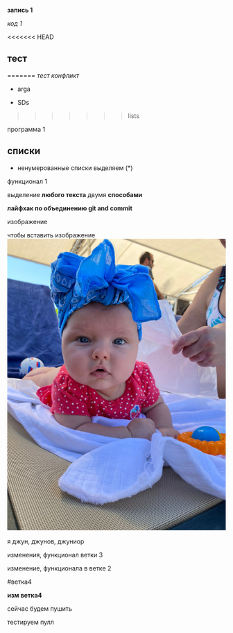 **запись 1**

*код 1*

<<<<<<< HEAD
## тест
=======
_*тест конфликт*_

* arga

* SDs

>>>>>>> lists

программа 1

## списки

* ненумерованные списки выделяем (*)

функционал 1

выделение **любого текста** двумя __способами__

**лайфхак по объединению git and commit**

изображение

чтобы вставить изображение ![я - малыш](busu.jpg)

я джун, джунов, джуниор

изменения, функционал ветки 3

изменение, функционала в ветке 2

#ветка4

**изм ветка4**

сейчас будем пушить

тестируем пулл
